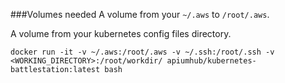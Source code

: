 ###Volumes needed
A volume from your `~/.aws` to `/root/.aws`.

A volume from your kubernetes config files directory.

`docker run -it -v ~/.aws:/root/.aws -v ~/.ssh:/root/.ssh -v <WORKING_DIRECTORY>:/root/workdir/ apiumhub/kubernetes-battlestation:latest bash`
